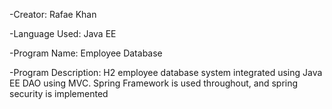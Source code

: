 -Creator: Rafae Khan

-Language Used: Java EE

-Program Name: Employee Database

-Program Description: H2 employee database system integrated using Java EE DAO using MVC. Spring Framework is used throughout, and spring security is implemented
